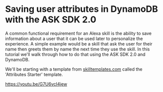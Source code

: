 # Saving user attributes in DynamoDB with the ASK SDK 2.0

A common functional requirement for an Alexa skill is the ability to save information about a user that it can be used later to personalize the experience. A simple example would be a skill that ask the user for their name then greets them by name the next time they use the skill. In this tutorial we'll walk through how to do that using the ASK SDK 2.0 and DynamoDB.

We'll be starting with a template from [skilltemplates.com](https://skilltemplates.com) called the 'Attributes Starter' template. 

https://youtu.be/G7U6vcI4jew

